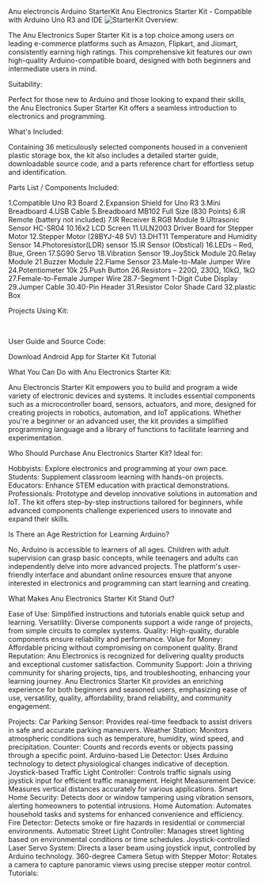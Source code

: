 Anu electroncis Arduino StarterKit
Anu Electronics Starter Kit - Compatible with Arduino Uno R3 and IDE
![StarterKit](https://github.com/user-attachments/assets/a71773ab-89fe-4a2d-a7ac-b1ae8da0bb76)
Overview:

The Anu Electronics Super Starter Kit is a top choice among users on leading e-commerce platforms such as Amazon, Flipkart, and Jiomart, consistently earning high ratings. This comprehensive kit features our own high-quality Arduino-compatible board, designed with both beginners and intermediate users in mind.

Suitability:

Perfect for those new to Arduino and those looking to expand their skills, the Anu Electronics Super Starter Kit offers a seamless introduction to electronics and programming.

What's Included:&nbsp;

Containing 36 meticulously selected components housed in a convenient plastic storage box, the kit also includes a detailed starter guide, downloadable source code, and a parts reference chart for effortless setup and identification.

Parts List / Components Included:

1.Compatible Uno R3 Board
2.Expansion Shield for Uno R3
3.Mini Breadboard
4.USB Cable
5.Breadboard MB102 Full Size (830 Points)
6.IR Remote (battery not included)
7.IR Receiver
8.RGB Module
9.Ultrasonic Sensor HC-SR04
10.16x2 LCD Screen
11.ULN2003 Driver Board for Stepper Motor
12.Stepper Motor (28BYJ-48 5V)
13.DHT11 Temperature and Humidity Sensor
14.Photoresistor(LDR) sensor
15.IR Sensor (Obstical)
16.LEDs – Red, Blue, Green
17.SG90 Servo
18.Vibration Sensor
19.JoyStick Module
20.Relay Module
21.Buzzer Module
22.Flame Sensor
23.Male-to-Male Jumper Wire
24.Potentiometer 10k
25.Push Button
26.Resistors – 220Ω, 230Ω, 10kΩ, 1kΩ
27.Female-to-Female Jumper Wire
28.7-Segment 1-Digit Cube Display
29.Jumper Cable
30.40-Pin Header
31.Resistor Color Shade Card
32.plastic Box

Projects Using Kit:

&nbsp; &nbsp; &nbsp; &nbsp; &nbsp; &nbsp; &nbsp; 

User Guide and Source Code:

Download Android App for Starter Kit Tutorial

What You Can Do with Anu Electronics Starter Kit:

Anu Electroncis Starter Kit empowers you to build and program a wide variety of electronic devices and systems. It includes essential components such as a microcontroller board, sensors, actuators, and more, designed for creating projects in robotics, automation, and IoT applications. Whether you're a beginner or an advanced user, the kit provides a simplified programming language and a library of functions to facilitate learning and experimentation.

Who Should Purchase Anu Electronics Starter Kit?
Ideal for:

Hobbyists:&nbsp;Explore electronics and programming at your own pace.
Students:&nbsp;Supplement classroom learning with hands-on projects.
Educators:&nbsp;Enhance STEM education with practical demonstrations.
Professionals:&nbsp;Prototype and develop innovative solutions in automation and IoT.
The kit offers step-by-step instructions tailored for beginners, while advanced components challenge experienced users to innovate and expand their skills.

Is There an Age Restriction for Learning Arduino?

No, Arduino is accessible to learners of all ages. Children with adult supervision can grasp basic concepts, while teenagers and adults can independently delve into more advanced projects. The platform's user-friendly interface and abundant online resources ensure that anyone interested in electronics and programming can start learning and creating.

What Makes Anu Electronics Starter Kit Stand Out?

Ease of Use: Simplified instructions and tutorials enable quick setup and learning.
Versatility: Diverse components support a wide range of projects, from simple circuits to complex systems.
Quality: High-quality, durable components ensure reliability and performance.
Value for Money: Affordable pricing without compromising on component quality.
Brand Reputation: Anu Electronics is recognized for delivering quality products and exceptional customer satisfaction.
Community Support: Join a thriving community for sharing projects, tips, and troubleshooting, enhancing your learning journey.
Anu Electronics Starter Kit provides an enriching experience for both beginners and seasoned users, emphasizing ease of use, versatility, quality, affordability, brand reliability, and community engagement.

Projects:
Car Parking Sensor: Provides real-time feedback to assist drivers in safe and accurate parking maneuvers.
Weather Station: Monitors atmospheric conditions such as temperature, humidity, wind speed, and precipitation.
Counter: Counts and records events or objects passing through a specific point.
Arduino-based Lie Detector: Uses Arduino technology to detect physiological changes indicative of deception.
Joystick-based Traffic Light Controller: Controls traffic signals using joystick input for efficient traffic management.
Height Measurement Device: Measures vertical distances accurately for various applications.
Smart Home Security: Detects door or window tampering using vibration sensors, alerting homeowners to potential intrusions.
Home Automation: Automates household tasks and systems for enhanced convenience and efficiency.
Fire Detector: Detects smoke or fire hazards in residential or commercial environments.
Automatic Street Light Controller: Manages street lighting based on environmental conditions or time schedules.
Joystick-controlled Laser Servo System: Directs a laser beam using joystick input, controlled by Arduino technology.
360-degree Camera Setup with Stepper Motor: Rotates a camera to capture panoramic views using precise stepper motor control.
Tutorials:

&nbsp; &nbsp; &nbsp; &nbsp; &nbsp; &nbsp; &nbsp; &nbsp; &nbsp; &nbsp; &nbsp; &nbsp; &nbsp; &nbsp; &nbsp; &nbsp; &nbsp; &nbsp; &nbsp; 

&nbsp; &nbsp; &nbsp; &nbsp; &nbsp; &nbsp; &nbsp; &nbsp; &nbsp; &nbsp; &nbsp; &nbsp; &nbsp; &nbsp; &nbsp; &nbsp; &nbsp; &nbsp; &nbsp;
